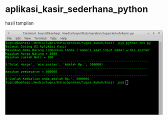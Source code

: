 # aplikasi_kasir_sederhana_python

hasil tampilan 

![alt text](https://github.com/luqni/aplikasi_kasir_sederhana_python/blob/master/Screenshot_2018-09-29_14-22-43.png)

